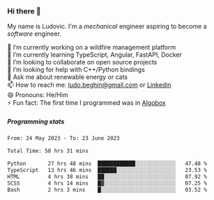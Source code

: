 ### Hi there 👋

My name is Ludovic. I'm a *mechanical* engineer aspiring to become a *software* engineer.

 🔭 I’m currently working on a wildfire management platform<br/>
 🌱 I’m currently learning TypeScript, Angular, FastAPI, Docker<br/>
 👯 I’m looking to collaborate on open source projects<br/>
 🤔 I’m looking for help with C++/Python bindings<br/>
 💬 Ask me about renewable energy or cats<br/>
 📫 How to reach me: ludo.beghin@gmail.com or [Linkedin](https://www.linkedin.com/in/ludovic-beghin/)<br/>
 😄 Pronouns: He/Him<br/>
 ⚡ Fun fact: The first time I programmed was in [Algobox](https://fr.wikipedia.org/wiki/Algobox)<br/>

##### Programming stats
<!--START_SECTION:waka-->

```txt
From: 24 May 2023 - To: 23 June 2023

Total Time: 58 hrs 31 mins

Python       27 hrs 48 mins  ████████████░░░░░░░░░░░░░   47.48 %
TypeScript   13 hrs 46 mins  ██████░░░░░░░░░░░░░░░░░░░   23.53 %
HTML         4 hrs 38 mins   ██░░░░░░░░░░░░░░░░░░░░░░░   07.92 %
SCSS         4 hrs 14 mins   █▓░░░░░░░░░░░░░░░░░░░░░░░   07.25 %
Bash         2 hrs 3 mins    █░░░░░░░░░░░░░░░░░░░░░░░░   03.52 %
```

<!--END_SECTION:waka-->
